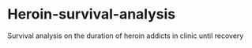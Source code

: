 # Heroin-survival-analysis
Survival analysis on the duration of heroin addicts in clinic until recovery
